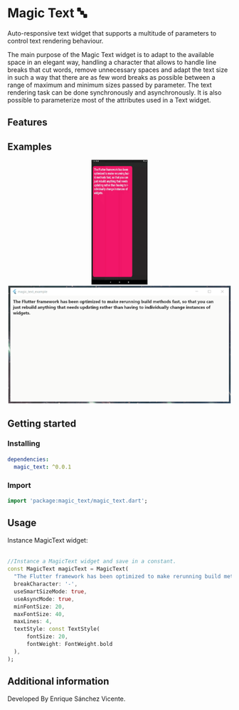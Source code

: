 # Magic Text 🔤

Auto-responsive text widget that supports a multitude of parameters to control text rendering behaviour.

The main purpose of the Magic Text widget is to adapt to the available space in an elegant way, handling a character that allows to handle line breaks that cut words, remove unnecessary spaces and adapt the text size in such a way that there are as few word breaks as possible between a range of maximum and minimum sizes passed by parameter. The text rendering task can be done synchronously and asynchronously. It is also possible to parameterize most of the attributes used in a Text widget.

## Features

## Examples

<p align="center">
  <img src="https://github.com/EnriqueSanVic/magic_text/blob/main/example/img/phone_app_magic_text_example.gif" width="126px" height="280px">
  <img src="https://github.com/EnriqueSanVic/magic_text/blob/main/example/img/windows_magic_text_example.gif" width="500px" height="264px">
</p>

## Getting started

### Installing

```yaml
dependencies:
  magic_text: ^0.0.1
```

### Import 

```dart
import 'package:magic_text/magic_text.dart';
```
## Usage


Instance MagicText widget:
```dart

//Instance a MagicText widget and save in a constant.
const MagicText magicText = MagicText(
  "The Flutter framework has been optimized to make rerunning build methods fast, so that you can just rebuild anything that needs updating rather than having to individually change instances of widgets.",
  breakCharacter: '-',
  useSmartSizeMode: true,
  useAsyncMode: true,
  minFontSize: 20,
  maxFontSize: 40,
  maxLines: 4,
  textStyle: const TextStyle(
      fontSize: 20,
      fontWeight: FontWeight.bold
  ),
);

```

## Additional information


Developed By Enrique Sánchez Vicente.

